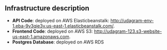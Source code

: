 ## Infrastructure description

- **API Code**: deployed on AWS Elasticbeanstalk: http://udagram-env-1.eba-9v3qie3v.us-east-1.elasticbeanstalk.com/.
- **Frontend Code**: deployed on AWS S3: http://udagram-123.s3-website-us-east-1.amazonaws.com.
- **Postgres Database**: deployed on AWS RDS